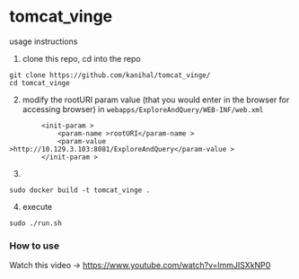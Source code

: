 # tomcat_vinge

usage instructions

1. clone this repo, cd into the repo

```
git clone https://github.com/kanihal/tomcat_vinge/
cd tomcat_vinge
```

2. modify the rootURI param value (that you would enter in the browser for accessing browser) in 
`webapps/ExploreAndQuery/WEB-INF/web.xml`
```
        <init-param > 
            <param-name >rootURI</param-name > 
            <param-value >http://10.129.3.103:8081/ExploreAndQuery</param-value > 
        </init-param >  
 ```
 
3. 
```
sudo docker build -t tomcat_vinge .
```

4. execute 
```
sudo ./run.sh 
```

### How to use
Watch this video -> https://www.youtube.com/watch?v=lmmJISXkNP0
